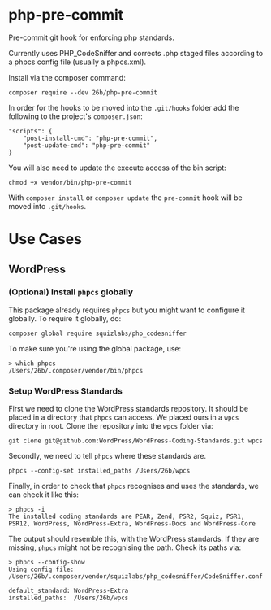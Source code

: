 # php-pre-commit
Pre-commit git hook for enforcing php standards.

Currently uses PHP_CodeSniffer and corrects .php staged files according to a phpcs config file (usually a phpcs.xml).

Install via the composer command:
```
composer require --dev 26b/php-pre-commit
```

In order for the hooks to be moved into the `.git/hooks` folder add the following to the project's `composer.json`:
```
"scripts": {
    "post-install-cmd": "php-pre-commit",
    "post-update-cmd": "php-pre-commit"
}
```

You will also need to update the execute access of the bin script:
```
chmod +x vendor/bin/php-pre-commit
```

With `composer install` or `composer update` the `pre-commit` hook will be moved into `.git/hooks`.

# Use Cases
## WordPress

### (Optional) Install `phpcs` globally
This package already requires `phpcs` but you might want to configure it globally. To require it globally, do:
```
composer global require squizlabs/php_codesniffer
```
To make sure you're using the global package, use:
```
> which phpcs
/Users/26b/.composer/vendor/bin/phpcs
```
### Setup WordPress Standards
First we need to clone the WordPress standards repository. It should be placed in a directory that `phpcs` can access. We placed ours in a `wpcs` directory in root. Clone the repository into the `wpcs` folder via:
```
git clone git@github.com:WordPress/WordPress-Coding-Standards.git wpcs
```
Secondly, we need to tell `phpcs` where these standards are.
```
phpcs --config-set installed_paths /Users/26b/wpcs
```
Finally, in order to check that `phpcs` recognises and uses the standards, we can check it like this:
```
> phpcs -i
The installed coding standards are PEAR, Zend, PSR2, Squiz, PSR1, PSR12, WordPress, WordPress-Extra, WordPress-Docs and WordPress-Core
```
The output should resemble this, with the WordPress standards. If they are missing, `phpcs` might not be recognising the path. Check its paths via:
```
> phpcs --config-show
Using config file: /Users/26b/.composer/vendor/squizlabs/php_codesniffer/CodeSniffer.conf

default_standard: WordPress-Extra
installed_paths:  /Users/26b/wpcs
```
